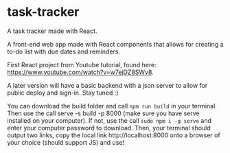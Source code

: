 # task-tracker
A task tracker made with React.

A front-end web app made with React components that allows for creating a to-do list with due dates and reminders. 

First React project from Youtube tutorial, found here: https://www.youtube.com/watch?v=w7ejDZ8SWv8.

A later version will have a basic backend with a json server to allow for public deploy and sign-in. Stay tuned :)

You can download the build folder and call ```npm run build``` in your terminal. 
Then use the call serve -s build -p 8000 (make sure you have serve installed on your computer).
If not, use the call ```sudo npm i -g serve``` and enter your computer password to download.
Then, your terminal should output two links, copy the local link http://localhost:8000 onto a browser of your choice (should support JS) and use!
